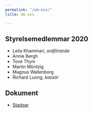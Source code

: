 ```yaml
---
permalink: "/om-oss/"
title: Om oss

---
```

## Styrelsemedlemmar 2020

* Leila Khammari, _ordförande_
* Annie Bergh
* Tove Thyni
* Martin Müntzig
* Magnus Wallenborg
* Richard Luong, _kassör_

## Dokument

* [Stadgar](/uploads/2019-stadgar-for-foreningen-first-lego-league-skane.pdf)